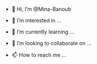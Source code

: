 - 👋 Hi, I’m @Mina-Banoub

- 👀 I’m interested in ...
- 🌱 I’m currently learning ...
- 💞️ I’m looking to collaborate on ...

- 📫 How to reach me ...

<!---
Mina-Banoub/Mina-Banoub is a ✨ special ✨ repository because its `README.md` (this file) appears on your GitHub profile.
You can click the Preview link to take a look at your changes.
--->
